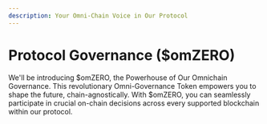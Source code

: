 ```yaml
---
description: Your Omni-Chain Voice in Our Protocol
---
```


# Protocol Governance ($omZERO)

We'll be introducing $omZERO, the Powerhouse of Our Omnichain Governance. This revolutionary Omni-Governance Token empowers you to shape the future, chain-agnostically. With $omZERO, you can seamlessly participate in crucial on-chain decisions across every supported blockchain within our protocol.
